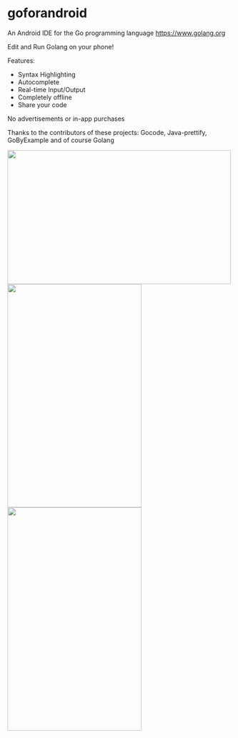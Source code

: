 # goforandroid
An Android IDE for the Go programming language
https://www.golang.org

Edit and Run Golang on your phone!

Features:
- Syntax Highlighting
- Autocomplete
- Real-time Input/Output
- Completely offline
- Share your code

No advertisements or in-app purchases

Thanks to the contributors of these projects:
Gocode, Java-prettify, GoByExample and of course Golang

<img src="https://lh6.googleusercontent.com/EgStwjNieFu7DEzeCk8EFOSO2vgD31C3VBcFh5K4GSFVkvrgOFkTw7eDt-A27a5opdxE49qqJzlZa8cKtSkA=w1687-h917" width="500" height="300">

<img src="https://lh6.googleusercontent.com/cXHAoIlMCGfddyaVzSc3ftK5QmIzCXkWPVxiqfJ0gJxid98YiG1cz4IEL0eYA2VnsuoDZY7O58qpmXlz3Fvz=w1687-h917" width="300" height="500">

<img src="https://lh6.googleusercontent.com/m5KT7K6tH5ucs5srolQFAEpVQMKESm0nzTXaLHFfBBDqrzEjB0dMHoZOEBfuGiRqEjlBlVpKCNQnB2kSqOJP=w1687-h917" width="300" height="500">
